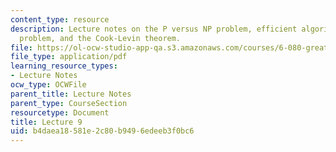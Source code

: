 ```yaml
---
content_type: resource
description: Lecture notes on the P versus NP problem, efficient algorithms, the theorem
  problem, and the Cook-Levin theorem.
file: https://ol-ocw-studio-app-qa.s3.amazonaws.com/courses/6-080-great-ideas-in-theoretical-computer-science-spring-2008/b4daea18581e2c80b9496edeeb3f0bc6_lec9.pdf
file_type: application/pdf
learning_resource_types:
- Lecture Notes
ocw_type: OCWFile
parent_title: Lecture Notes
parent_type: CourseSection
resourcetype: Document
title: Lecture 9
uid: b4daea18-581e-2c80-b949-6edeeb3f0bc6
---
```

